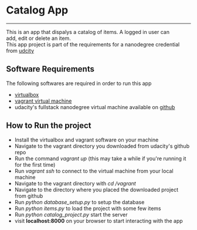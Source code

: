 Catalog App
===========
___

This is an app that dispalys a catalog of items. A logged in user can  
add, edit or delete an item.  
This app project is part of the requirements for a nanodegree credential  
from [udcity](www.udacity.com)

Software Requirements 
---------------------  
The following softwares are required in order to run this app
* [virtualbox](https://www.virtualbox.org)
* [vagrant virtual machine](http://vagrantup.com)
* udacity's fullstack nanodegree virtual machine available on [github](http://github.com/udacity/fullstack-nanodegree-vm)

How to Run the project
----------------------
* Install the virtualbox and vagrant software on your machine  
* Navigate to the vagrant directory you downloaded from udacity's github repo  
* Run the command _vagrant up_ (this may take a while if you're running it for the first time)  
* Run _vagrant ssh_ to connect to the virtual machine from your local machine  
* Navigate to the vagrant directory with _cd /vagrant_  
* Navigate to the directory where you placed the downloaded project from github  
* Run _python database\_setup.py_ to setup the database  
* Run _python items.py_ to load the project with some few items  
* Run _python catalog\_project.py_ start the server  
* visit **localhost:8000** on your browser to start interacting with the app 


